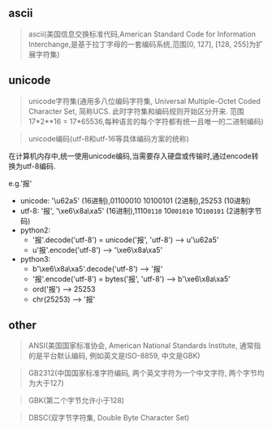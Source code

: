 ## ascii
> ascii(美国信息交换标准代码,American Standard Code for Information Interchange,是基于拉丁字母的一套编码系统,范围[0, 127], [128, 255]为扩展字符集)
## unicode
> unicode字符集(通用多八位编码字符集, Universal Multiple-Octet Coded Character Set, 简称UCS. 此时字符集和编码规则开始区分开来. 
范围17\*2\*\*16 = 17\*65536,每种语言的每个字符都有统一且唯一的二进制编码)

> unicode编码(utf-8和utf-16等具体编码方案的统称)

在计算机内存中,统一使用unicode编码,当需要存入硬盘或传输时,通过encode转换为utf-8编码.

e.g.'报'
* unicode: '\u62a5' (16进制),01100010 10100101 (2进制),25253 (10进制)
* utf-8: '&#x62A5;', '\xe6\x8a\xa5' (16进制),1110`0110` 10`001010` 10`100101` (2进制字节码)
* python2:
  * '报'.decode('utf-8') = unicode('报', 'utf-8') --> u'\u62a5'
  * u'报'.encode('utf-8') --> '\xe6\x8a\xa5'
* python3:
  * b'\xe6\x8a\xa5'.decode('utf-8') --> '报' 
  * '报'.encode('utf-8') = bytes('报', 'utf-8') --> b'\xe6\x8a\xa5'
  * ord('报') --> 25253
  * chr(25253) --> '报'
## other
> ANSI(美国国家标准协会, American National Standards Institute, 通常指的是平台默认编码, 例如英文是ISO-8859, 中文是GBK)

> GB2312(中国国家标准字符编码, 两个英文字符为一个中文字符, 两个字节均为大于127)

> GBK(第二个字节允许小于128)

> DBSC(双字节字符集, Double Byte Character Set)
